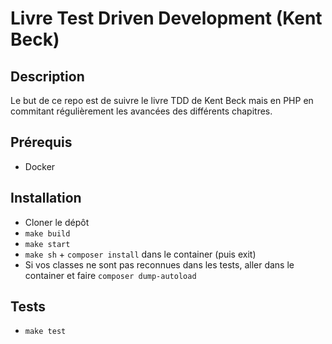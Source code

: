 # Livre Test Driven Development (Kent Beck)

## Description
Le but de ce repo est de suivre le livre TDD de Kent Beck mais en PHP en commitant régulièrement les avancées des différents chapitres.

## Prérequis
- Docker

## Installation
- Cloner le dépôt
- `make build`
- `make start`
- `make sh` + `composer install` dans le container (puis exit)
- Si vos classes ne sont pas reconnues dans les tests, aller dans le container et faire `composer dump-autoload`

## Tests
- `make test`